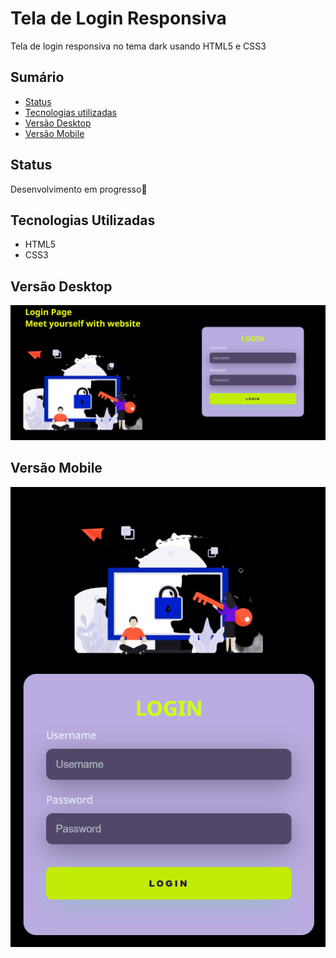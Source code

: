 # Tela de Login Responsiva
<p>Tela de login responsiva no tema dark usando HTML5 e CSS3</p>

## Sumário
<!--ts-->
 * [Status](#sobre)
 * [Tecnologias utilizadas](#tecnologias-utilizadas)
 * [Versão Desktop](#versao-desktop)
 * [Versão Mobile](#versao-mobile)
<!--te-->
## Status
<p>Desenvolvimento em progresso🔧</p>

## Tecnologias Utilizadas
<ul>
  <li>HTML5</li>
  <li>CSS3</li>
</ul>
<h2>Versão Desktop</h2>
<div align="center">
  <img alt="Screenshot da página de login na versão desktop" title="#versao-desktop" src="./screenshots/desktop.png" />
</div>
<h2>Versão Mobile</h2>
<div align="center">
  <img alt="Screenshot da página de login na versão mobile" title="#versao-mobile" id="versao-mobile" src="./screenshots/mobile.png" />
</div>
